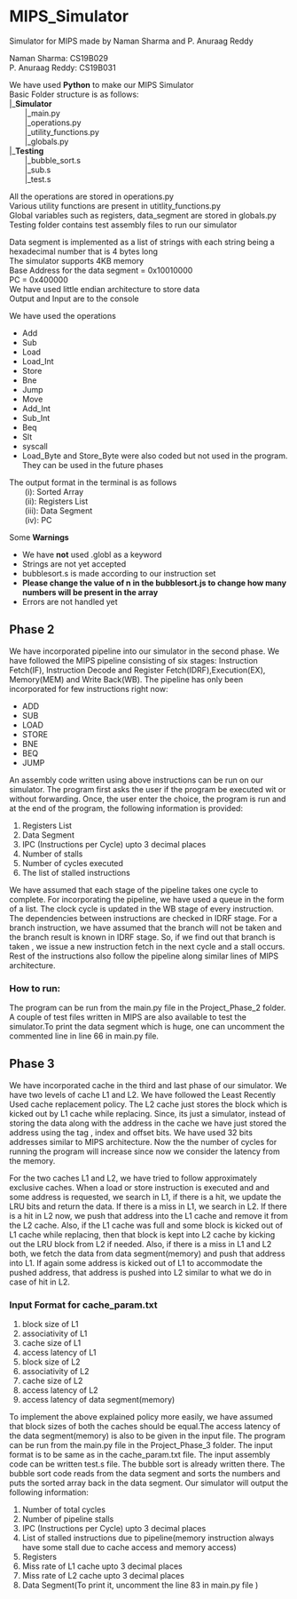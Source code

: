 # MIPS_Simulator
Simulator for MIPS made by Naman Sharma and P. Anuraag Reddy

Naman Sharma: CS19B029\
P. Anuraag Reddy: CS19B031

We have used **Python** to make our MIPS Simulator\
Basic Folder structure is as follows:\
|\_**Simulator**\
  |\_main.py\
  |\_operations.py\
  |\_utility_functions.py\
  |\_globals.py\
|\_**Testing**\
  |\_bubble_sort.s\
  |\_sub.s\
  |\_test.s

All the operations are stored in operations.py\
Various utility functions are present in utitlity_functions.py\
Global variables such as registers, data_segment are stored in globals.py\
Testing folder contains test assembly files to run our simulator

Data segment is implemented as a list of strings with each string being a hexadecimal number that is 4 bytes long\
The simulator supports 4KB memory\
Base Address for the data segment = 0x10010000\
PC = 0x400000\
We have used little endian architecture to store data\
Output and Input are to the console

We have used the operations
- Add
- Sub
- Load
- Load_Int
- Store
- Bne
- Jump
- Move
- Add_Int
- Sub_Int
- Beq
- Slt
- syscall
- Load_Byte and Store_Byte were also coded but not used in the program. They can be used in the future phases

The output format in the terminal is as follows\
  (i): Sorted Array\
  (ii): Registers List\
  (iii): Data Segment\
  (iv): PC

Some **Warnings**
- We have **not** used .globl as a keyword
- Strings are not yet accepted
- bubblesort.s is made according to our instruction set
- **Please change the value of n in the bubblesort.js to change how many numbers will be present in the array**
- Errors are not handled yet


## Phase 2

We have incorporated pipeline into our simulator in the second phase. We have followed the MIPS
pipeline consisting of six stages: Instruction Fetch(IF), Instruction Decode and Register Fetch(IDRF),Execution(EX),
Memory(MEM) and Write Back(WB). The pipeline has only been incorporated for few instructions right now: 
- ADD
- SUB
- LOAD
- STORE
- BNE
- BEQ
- JUMP

An assembly code written using above instructions can be run on our simulator. The program first asks the user if
the program be executed wit or without forwarding. Once, the user enter the choice, the program is run and at the end
of the program, the following information is provided:
1. Registers List
2. Data Segment
3. IPC (Instructions per Cycle) upto 3 decimal places
4. Number of stalls
5. Number of cycles executed
6. The list of stalled instructions

We have assumed that each stage of the pipeline takes one cycle to complete. For incorporating the pipeline, we have
used a queue in the form of a list. The clock cycle is updated in the WB stage of every instruction. The dependencies
between instructions are checked in IDRF stage. For a branch instruction, we have assumed that the branch will not be taken
and the branch result is known in IDRF stage. So, if we find out that branch is taken , we issue a new instruction fetch 
in the next cycle and a stall occurs. Rest of the instructions also follow the pipeline along similar lines of MIPS
architecture.

### How to run:
The program can be run from the main.py file in the Project_Phase_2 folder. A couple of test files written in MIPS are also
available to test the simulator.To print the data segment which is huge, one can uncomment the commented line in line 66 
in main.py file.


## Phase 3

We have incorporated cache in the third and last phase of our simulator. We have two levels of cache L1 and L2. We have followed
the Least Recently Used cache replacement policy. The L2 cache just stores the block which is kicked out by L1 cache while replacing.
Since, its just a simulator, instead of storing the data along with the address in the cache we have just stored the address using 
the tag , index and offset bits. We have used 32 bits addresses similar to MIPS architecture. Now the the number of cycles for running
the program will increase since now we consider the latency from the memory.

For the two caches L1 and L2, we have tried to follow approximately exclusive caches. When a load or store instruction is executed and 
and some address is requested, we search in L1, if there is a hit, we update the LRU bits and return the data. If there is a miss in L1, we 
search in L2. If there is a hit in L2 now, we push that address into the L1 cache and remove it from the L2 cache. Also, if the L1 cache was
full and some block is kicked out of L1 cache while replacing, then that block is kept into L2 cache by kicking out the LRU block from L2 
if needed. Also, if there is a miss in L1 and L2 both, we fetch the data from data segment(memory) and push that address into L1. If again 
some address is kicked out of L1 to accommodate the pushed address, that address is pushed into L2 similar to what we do in case of hit in L2.

### Input Format for cache_param.txt
1. block size of L1
2. associativity of L1
3. cache size of L1
4. access latency of L1
5. block size of L2
6. associativity of L2
7. cache size of L2
8. access latency of L2
9. access latency of data segment(memory)

To implement the above explained policy more easily, we have assumed that block sizes of both the caches should be equal.The access latency of 
the data segment(memory) is also to be given in the input file. The program can be run from the main.py file in the Project_Phase_3 folder. 
The input format is to be same as in the cache_param.txt file. The input assembly code can be written test.s file. The bubble sort is already written
there. The bubble sort code reads from the data segment and sorts the numbers and puts the sorted array back in the data segment. 
Our simulator will output the following information:
1. Number of total cycles
2. Number of pipeline stalls
3. IPC (Instructions per Cycle) upto 3 decimal places
4. List of stalled instructions due to pipeline(memory instruction always have some stall due to cache access and memory access)
5. Registers
6. Miss rate of L1 cache upto 3 decimal places
7. Miss rate of L2 cache upto 3 decimal places
8. Data Segment(To print it, uncomment the line 83 in main.py file )
